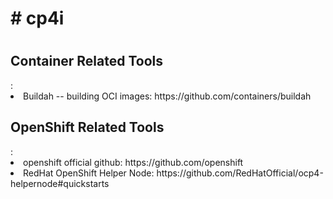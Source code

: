 <h1># cp4i<h1>
<h2>Container Related Tools</h2>:
  <li>Buildah -- building OCI images: https://github.com/containers/buildah</li>

<h2>OpenShift Related Tools</h2>:
  <li>openshift official github: https://github.com/openshift </li>
  <li>RedHat OpenShift Helper Node: https://github.com/RedHatOfficial/ocp4-helpernode#quickstarts</li>
  
